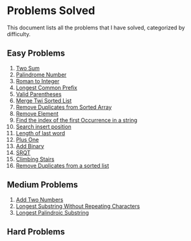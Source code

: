 # Problems Solved

This document lists all the problems that I have solved, categorized by difficulty.

## Easy Problems

1. [Two Sum](./Easy%20problems/1.%20Τwo%20Sum/twoSum.py)
2. [Palindrome Number](./Easy%20problems/13.%20Roman%20to%20Integer/RomanToInteger.py)
3. [Roman to Integer](./Easy%20problems/14.%20Longest%20Common%20Prefix/LongestCommonPrefix.py)
4. [Longest Common Prefix](./Easy%20problems/14.%20Longest%20Common%20Prefix/LongestCommonPrefix.py)
5. [Valid Parentheses](./Easy%20problems/20.%20Valid%20Parentheses/ValidParentheses.cpp)
6. [Merge Twi Sorted List](./Easy%20problems/21.%20Merge%20Two%20Sorted%20List/MergeTwoSortedLists.cpp)
7. [Remove Duplicates from Sorted Array](./Easy%20problems/26.%20Remove%20Duplicates%20from%20Sorted%20Array/RemoveDuplicatesfromSortedArray.cpp)
8. [Remove Element](./Easy%20problems/27.%20Remove%20Element/RemoveElement.cpp)
9. [Find the index of the first Occurrence in a string](./Easy%20problems/28.%20Find%20the%20Index%20of%20the%20First%20Occurrence%20In%20a%20String/FindTheIndexOfTheFirstOccurrenceInAString.cpp)
10. [Search insert position](./Easy%20problems/35.%20Search%20Insert%20Position/SearchInsertPosition.cpp)
11. [Length of last word](./Easy%20problems/58.%20Length%20of%20last%20word/LengthOfLastWord.cpp)
12. [Plus One](./Easy%20problems/66.%20Plus%20One/PlusOne.cpp)
13. [Add Binary](./Easy%20problems/67.%20Add%20binary/AddBinary.cpp)
14. [SRQT](<./Easy%20problems/69.%20sqrt/Sqrt(x).cpp>)
15. [Climbing Stairs](./Easy%20problems/70.%20Climbing%20Stairs/ClimbingStairs.cpp)
16. [Remove Duplicates from a sorted list](./Easy%20problems/83.%20Remove%20Duplicates%20from%20Sorted%20List/RemoveDuplicatesFromSortedList.cpp)

## Medium Problems

1. [Add Two Numbers](./Medium%20problems/2.%20Add%20Two%20Numbers/)
1. [Longest Substring Without Repeating Characters](./Medium%20problems/3.%20Longest%20Substring%20Without%20Repeating%20Characters/LongestSubstringWithoutRepeatingCharacters.cpp)
1. [Longest Palindroic Substring](./Medium%20problems/5.%20Longest%20Palindromic%20Substring/LongestPalindromicSubstring.cpp)

## Hard Problems
